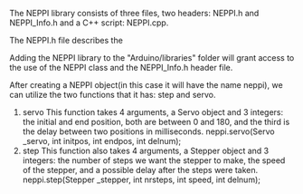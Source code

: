 The NEPPI library consists of three files, two headers: NEPPI.h and NEPPI_Info.h and a C++ script: NEPPI.cpp.

The NEPPI.h file describes the 

Adding the NEPPI library to the "Arduino/libraries" folder will grant access to the use of the NEPPI class and the NEPPI_Info.h header file.

After creating a NEPPI object(in this case it will have the name neppi), we can utilize the two functions that it has: step and servo.

1. servo
	This function takes 4 arguments, a Servo object and 3 integers: the initial and end position, both are between 0 and 180, and the third is the delay between two positions in milliseconds.
	neppi.servo(Servo _servo, int initpos, int endpos, int delnum);
2. step
	This function also takes 4 arguments, a Stepper object and 3 integers: the number of steps we want the stepper to make, the speed of the stepper, and a possible delay after the steps were taken.
	neppi.step(Stepper _stepper, int nrsteps, int speed, int delnum);